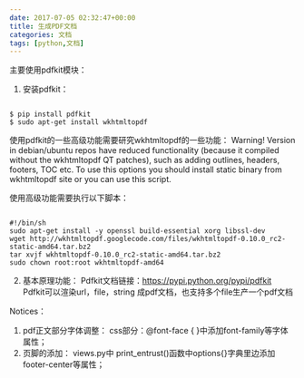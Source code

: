 ```yaml
---
date: 2017-07-05 02:32:47+00:00
title: 生成PDF文档
categories: 文档
tags: [python,文档]
---
```


主要使用pdfkit模块：
1. 安装pdfkit：

```

$ pip install pdfkit
$ sudo apt-get install wkhtmltopdf

```



使用pdfkit的一些高级功能需要研究wkhtmltopdf的一些功能：
Warning! Version in debian/ubuntu repos have reduced functionality (because it compiled without the wkhtmltopdf QT patches), such as adding outlines, headers, footers, TOC etc. To use this options you should install static binary from wkhtmltopdf site or you can use this script.

使用高级功能需要执行以下脚本：

```

#!/bin/sh
sudo apt-get install -y openssl build-essential xorg libssl-dev
wget http://wkhtmltopdf.googlecode.com/files/wkhtmltopdf-0.10.0_rc2-static-amd64.tar.bz2
tar xvjf wkhtmltopdf-0.10.0_rc2-static-amd64.tar.bz2
sudo chown root:root wkhtmltopdf-amd64

```


2. 基本原理功能：
Pdfkit文档链接：https://pypi.python.org/pypi/pdfkit
Pdfkit可以渲染url，file，string 成pdf文档，也支持多个file生产一个pdf文档

Notices：
1. pdf正文部分字体调整： css部分：@font-face {	}中添加font-family等字体属性；
2. 页脚的添加： views.py中 print_entrust()函数中options{}字典里边添加footer-center等属性；

